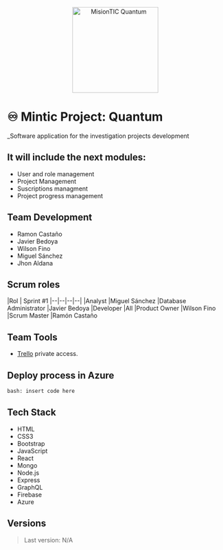 <div align="center"><img src="https://i.ibb.co/yn7tSgR/Quantumlogo.jpg" alt="MisionTIC Quantum" height="200" /> </div>

# ♾️ Mintic Project: Quantum
_Software application for the investigation projects development
<br>
## It will include the next modules:
* User and role management
* Project Management
* Suscriptions managment
* Project progress management

## Team Development
* Ramon Castaño
* Javier Bedoya
* Wilson Fino
* Miguel Sánchez
* Jhon Aldana

## Scrum roles
|Rol | Sprint #1
|--|--|--|--|
|Analyst |Miguel Sánchez
|Database Administrator |Javier Bedoya
|Developer |All
|Product Owner |Wilson Fino
|Scrum Master |Ramón Castaño




## Team Tools
* [Trello](https://trello.com/b/WnYfbbbc/proyecto-desarrollo-web-mintic) private access.


## Deploy process in Azure
``` html
bash: insert code here
```

## Tech Stack
* HTML
* CSS3
* Bootstrap
* JavaScript
* React
* Mongo
* Node.js
* Express
* GraphQL
* Firebase
* Azure



## Versions
> Last version: N/A




